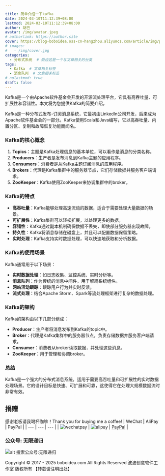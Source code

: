 ```yaml
---

title: 简单介绍一下kafka
date: 2024-03-10T11:12:39+08:00
lastmod: 2024-03-10T11:12:39+08:00
author: 胡巴
avatar: /img/avatar.jpeg
# authorlink: https://author.site
cover: https://blog-boboidea.oss-cn-hangzhou.aliyuncs.com/article/img/posts/auto/article%20(3).jpg
# images:
#   - /img/cover.jpg
categories:
  - 分布式系统  # 假设这是一个与文章相关的分类
tags:
  - Kafka  # 文章相关标签
  - 消息队列  # 文章相关标签
# nolastmod: true
draft: false
---
```

Kafka是一个由Apache软件基金会开发的开源流处理平台，它具有高吞吐量、可扩展性和容错性。本文将为您提供Kafka的简要介绍。
<!--more-->
Kafka是一种分布式发布-订阅消息系统，它最初由LinkedIn公司开发，后来成为Apache软件基金会的一部分。Kafka使用Scala和Java编写，它以高吞吐量、内置分区、复制和故障恢复功能而闻名。
### Kafka的核心概念
1. **Topics**：主题是Kafka处理信息的基本单位，可以看作是消息的分类名称。
2. **Producers**：生产者是发布消息到Kafka主题的应用程序。
3. **Consumers**：消费者是从Kafka主题订阅消息的应用程序。
4. **Brokers**：代理是Kafka集群中的服务器节点，它们存储数据并服务客户端请求。
5. **ZooKeeper**：Kafka使用ZooKeeper来协调集群中的broker。
### Kafka的特点
- **高吞吐量**：Kafka能够处理高速流动的数据，适合于需要处理大量数据的场景。
- **可扩展性**：Kafka集群可以轻松扩展，以处理更多的数据。
- **容错性**：Kafka通过副本机制确保数据不丢失，即使部分服务器出现故障。
- **持久性**：Kafka将消息存储在磁盘上，并且可以配置数据保留策略。
- **实时处理**：Kafka支持实时数据处理，可以快速地获取和分析数据。
### Kafka的使用场景
Kafka通常用于以下场景：
- **实时数据处理**：如日志收集、监控系统、实时分析等。
- **消息队列**：作为传统的消息中间件，用于解耦系统组件。
- **网站活动跟踪**：跟踪用户行为并实时反馈。
- **流式处理**：结合Apache Storm、Spark等流处理框架进行复杂的数据处理。
### Kafka的架构
Kafka的架构由以下几部分组成：
- **Producer**：生产者将消息发布到Kafka的topic中。
- **Broker**：代理是Kafka集群中的服务器节点，负责存储数据并服务客户端请求。
- **Consumer**：消费者从broker读取数据，并处理这些消息。
- **ZooKeeper**：用于管理和协调broker。
### 总结
Kafka是一个强大的分布式消息系统，适用于需要高吞吐量和可扩展性的实时数据处理场景。它的设计目标是快速、可扩展和可靠，这使得它在处理大规模数据流时非常有效。
<!--qr_code-->
## 捐赠
感谢老板请我喝杯咖啡！Thank you for buying me a coffee!
| WeChat | AliPay | PayPal |
| --- | --- | --- |
| ![wechatpay](https://blog-boboidea.oss-cn-hangzhou.aliyuncs.com/pay/wechat_%E6%94%B6%E6%AC%BE%E7%A0%81.jpg) | ![alipay](https://blog-boboidea.oss-cn-hangzhou.aliyuncs.com/pay/alipay.jpg) | [PayPal](https://paypal.me/JianboQin?country.x=C2&locale.x=zh_XC) |
### 公众号: 无限递归
![alt 搜索公众号:无限递归](https://blog-boboidea.oss-cn-hangzhou.aliyuncs.com/article/img/gongzhonghao.jpeg "无限递归")
<!--declare-declare-->
Copyright &copy; 2017 - 2025 boboidea.com All Rights Reserved 波波创意软件工作室 版权所有 【转载请注明出处】
